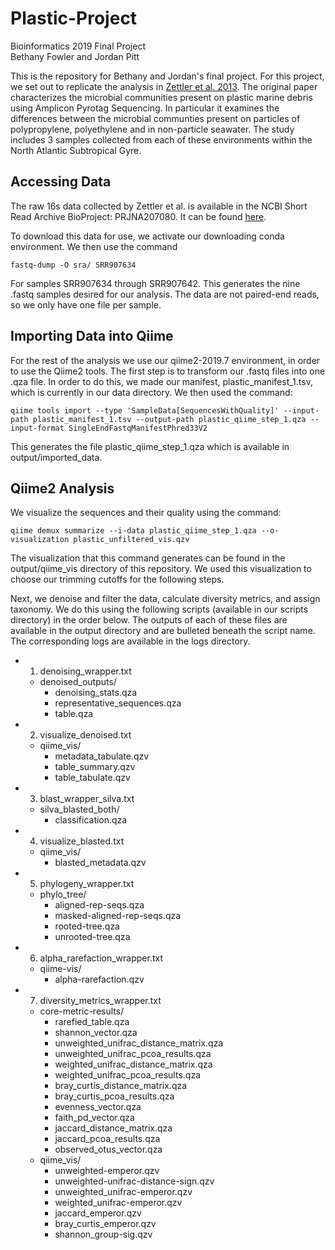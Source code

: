 # Plastic-Project  
Bioinformatics 2019 Final Project   
Bethany Fowler and Jordan Pitt

This is the repository for Bethany and Jordan's final project. For this project, we set out to replicate the analysis in [Zettler et al. 2013](https://pubs.acs.org/doi/full/10.1021/es401288x). The original paper 
characterizes the microbial communities present on plastic marine debris using Amplicon Pyrotag Sequencing. In particular it examines the differences between the microbial communties present on particles of polypropylene, polyethylene and in non-particle seawater. 
The study includes 3 samples collected from each of these environments within the North Atlantic Subtropical Gyre. 


## Accessing Data

The raw 16s data collected by Zettler et al. is available in the NCBI Short Read Archive BioProject: PRJNA207080. It can be found [here](https://www.ncbi.nlm.nih.gov/sra). 

To download this data for use, we activate our downloading conda environment. 
We then use the command 
```
fastq-dump -O sra/ SRR907634
```
For samples SRR907634 through SRR907642. This generates the nine .fastq samples desired for our analysis. 
The data are not paired-end reads, so we only have one file per sample. 

## Importing Data into Qiime

For the rest of the analysis we use our qiime2-2019.7 environment, in order to use the Qiime2 tools. 
The first step is to transform our .fastq files into one .qza file. In order to do this, we made our manifest, plastic_manifest_1.tsv, which is currently in our data directory. We then used the command: 
```
qiime tools import --type 'SampleData[SequencesWithQuality]' --input-path plastic_manifest_1.tsv --output-path plastic_qiime_step_1.qza --input-format SingleEndFastqManifestPhred33V2
```
This generates the file plastic_qiime_step_1.qza which is available in output/imported_data.


## Qiime2 Analysis

We visualize the sequences and their quality using the command: 
```
qiime demux summarize --i-data plastic_qiime_step_1.qza --o-visualization plastic_unfiltered_vis.qzv
```

The visualization that this command generates can be found in the output/qiime_vis directory of this repository. 
We used this visualization to choose our trimming cutoffs for the following steps. 

Next, we denoise and filter the data, calculate diversity metrics, and assign taxonomy. We do this using the following scripts (available in our scripts directory) in the order below. 
The outputs of each of these files are available in the output directory and are bulleted beneath the script name. The corresponding logs are available in the logs directory.  

* 1. denoising_wrapper.txt
	* denoised_outputs/
		* denoising_stats.qza
		* representative_sequences.qza
		* table.qza

* 2. visualize_denoised.txt
	* qiime_vis/
		* metadata_tabulate.qzv
		* table_summary.qzv
		* table_tabulate.qzv 

* 3. blast_wrapper_silva.txt
	* silva_blasted_both/
		* classification.qza

* 4. visualize_blasted.txt
	* qiime_vis/
		* blasted_metadata.qzv
		
* 5. phylogeny_wrapper.txt
	* phylo_tree/
		* aligned-rep-seqs.qza
		* masked-aligned-rep-seqs.qza
		* rooted-tree.qza
		* unrooted-tree.qza

* 6. alpha_rarefaction_wrapper.txt
	* qiime-vis/
		* alpha-rarefaction.qzv

* 7. diversity_metrics_wrapper.txt 
	* core-metric-results/
		* rarefied_table.qza
		* shannon_vector.qza
		* unweighted_unifrac_distance_matrix.qza
 		* unweighted_unifrac_pcoa_results.qza
 		* weighted_unifrac_distance_matrix.qza
 		* weighted_unifrac_pcoa_results.qza
		* bray_curtis_distance_matrix.qza
		* bray_curtis_pcoa_results.qza
		* evenness_vector.qza
		* faith_pd_vector.qza
		* jaccard_distance_matrix.qza
		* jaccard_pcoa_results.qza
		* observed_otus_vector.qza
	* qiime_vis/
		* unweighted-emperor.qzv
		* unweighted-unifrac-distance-sign.qzv
		* unweighted_unifrac-emperor.qzv
		* weighted_unifrac-emperor.qzv
		* jaccard_emperor.qzv
		* bray_curtis_emperor.qzv
		* shannon_group-sig.qzv

	
